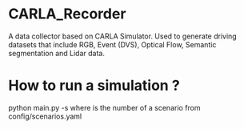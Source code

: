 # CARLA_Recorder
A data collector based on CARLA Simulator. Used to generate driving datasets that include RGB, Event (DVS), Optical Flow, Semantic segmentation and Lidar data.



# How to run a simulation ?
python main.py -s <id>
where <id> is the number of a scenario from config/scenarios.yaml
